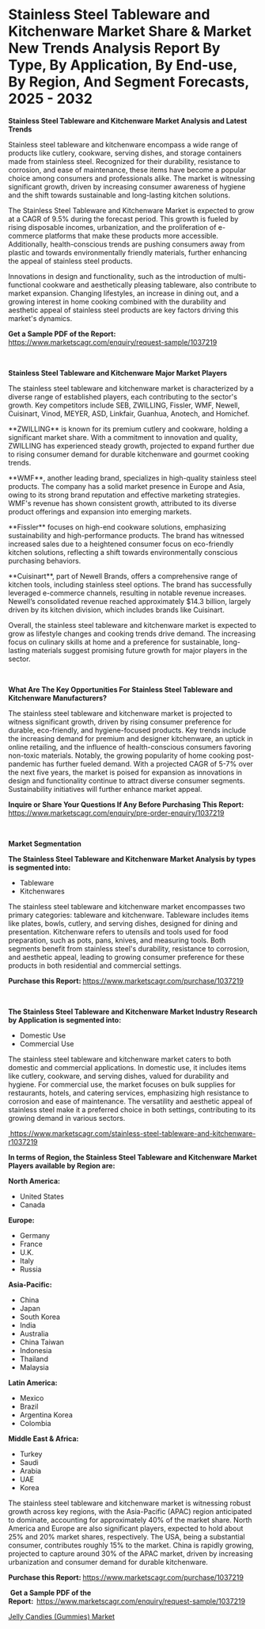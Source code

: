 <p><h1>Stainless Steel Tableware and Kitchenware Market Share & Market New Trends Analysis Report By Type, By Application, By End-use, By Region, And Segment Forecasts, 2025 - 2032</h1></p><p><strong>Stainless Steel Tableware and Kitchenware Market Analysis and Latest Trends</strong></p>
<p><p>Stainless steel tableware and kitchenware encompass a wide range of products like cutlery, cookware, serving dishes, and storage containers made from stainless steel. Recognized for their durability, resistance to corrosion, and ease of maintenance, these items have become a popular choice among consumers and professionals alike. The market is witnessing significant growth, driven by increasing consumer awareness of hygiene and the shift towards sustainable and long-lasting kitchen solutions.</p><p>The Stainless Steel Tableware and Kitchenware Market is expected to grow at a CAGR of 9.5% during the forecast period. This growth is fueled by rising disposable incomes, urbanization, and the proliferation of e-commerce platforms that make these products more accessible. Additionally, health-conscious trends are pushing consumers away from plastic and towards environmentally friendly materials, further enhancing the appeal of stainless steel products. </p><p>Innovations in design and functionality, such as the introduction of multi-functional cookware and aesthetically pleasing tableware, also contribute to market expansion. Changing lifestyles, an increase in dining out, and a growing interest in home cooking combined with the durability and aesthetic appeal of stainless steel products are key factors driving this market's dynamics.</p></p>
<p><strong>Get a Sample PDF of the Report:&nbsp;</strong> <a href="https://www.marketscagr.com/enquiry/request-sample/1037219?utm_campaign=2782&utm_medium=2&utm_source=Github&utm_content=ia&utm_term=21032025&utm_id=stainless-steel-tableware-and-kitchenware">https://www.marketscagr.com/enquiry/request-sample/1037219</a></p>
<p>&nbsp;</p>
<p><strong>Stainless Steel Tableware and Kitchenware Major Market Players</strong></p>
<p><p>The stainless steel tableware and kitchenware market is characterized by a diverse range of established players, each contributing to the sector's growth. Key competitors include SEB, ZWILLING, Fissler, WMF, Newell, Cuisinart, Vinod, MEYER, ASD, Linkfair, Guanhua, Anotech, and Homichef.</p><p>**ZWILLING** is known for its premium cutlery and cookware, holding a significant market share. With a commitment to innovation and quality, ZWILLING has experienced steady growth, projected to expand further due to rising consumer demand for durable kitchenware and gourmet cooking trends.</p><p>**WMF**, another leading brand, specializes in high-quality stainless steel products. The company has a solid market presence in Europe and Asia, owing to its strong brand reputation and effective marketing strategies. WMF's revenue has shown consistent growth, attributed to its diverse product offerings and expansion into emerging markets.</p><p>**Fissler** focuses on high-end cookware solutions, emphasizing sustainability and high-performance products. The brand has witnessed increased sales due to a heightened consumer focus on eco-friendly kitchen solutions, reflecting a shift towards environmentally conscious purchasing behaviors. </p><p>**Cuisinart**, part of Newell Brands, offers a comprehensive range of kitchen tools, including stainless steel options. The brand has successfully leveraged e-commerce channels, resulting in notable revenue increases. Newell’s consolidated revenue reached approximately $14.3 billion, largely driven by its kitchen division, which includes brands like Cuisinart.</p><p>Overall, the stainless steel tableware and kitchenware market is expected to grow as lifestyle changes and cooking trends drive demand. The increasing focus on culinary skills at home and a preference for sustainable, long-lasting materials suggest promising future growth for major players in the sector.</p></p>
<p>&nbsp;</p>
<p><strong>What Are The Key Opportunities For Stainless Steel Tableware and Kitchenware Manufacturers?</strong></p>
<p><p>The stainless steel tableware and kitchenware market is projected to witness significant growth, driven by rising consumer preference for durable, eco-friendly, and hygiene-focused products. Key trends include the increasing demand for premium and designer kitchenware, an uptick in online retailing, and the influence of health-conscious consumers favoring non-toxic materials. Notably, the growing popularity of home cooking post-pandemic has further fueled demand. With a projected CAGR of 5-7% over the next five years, the market is poised for expansion as innovations in design and functionality continue to attract diverse consumer segments. Sustainability initiatives will further enhance market appeal.</p></p>
<p><strong>Inquire or Share Your Questions If Any Before Purchasing This Report:</strong> <a href="https://www.marketscagr.com/enquiry/pre-order-enquiry/1037219?utm_campaign=2782&utm_medium=2&utm_source=Github&utm_content=ia&utm_term=21032025&utm_id=stainless-steel-tableware-and-kitchenware">https://www.marketscagr.com/enquiry/pre-order-enquiry/1037219</a></p>
<p>&nbsp;</p>
<p><strong>Market Segmentation</strong></p>
<p><strong>The Stainless Steel Tableware and Kitchenware Market Analysis by types is segmented into:</strong></p>
<p><ul><li>Tableware</li><li>Kitchenwares</li></ul></p>
<p><p>The stainless steel tableware and kitchenware market encompasses two primary categories: tableware and kitchenware. Tableware includes items like plates, bowls, cutlery, and serving dishes, designed for dining and presentation. Kitchenware refers to utensils and tools used for food preparation, such as pots, pans, knives, and measuring tools. Both segments benefit from stainless steel's durability, resistance to corrosion, and aesthetic appeal, leading to growing consumer preference for these products in both residential and commercial settings.</p></p>
<p><strong>Purchase this Report:&nbsp;</strong><a href="https://www.marketscagr.com/purchase/1037219?utm_campaign=2782&utm_medium=2&utm_source=Github&utm_content=ia&utm_term=21032025&utm_id=stainless-steel-tableware-and-kitchenware">https://www.marketscagr.com/purchase/1037219</a></p>
<p>&nbsp;</p>
<p><strong>The Stainless Steel Tableware and Kitchenware Market Industry Research by Application is segmented into:</strong></p>
<p><ul><li>Domestic Use</li><li>Commercial Use</li></ul></p>
<p><p>The stainless steel tableware and kitchenware market caters to both domestic and commercial applications. In domestic use, it includes items like cutlery, cookware, and serving dishes, valued for durability and hygiene. For commercial use, the market focuses on bulk supplies for restaurants, hotels, and catering services, emphasizing high resistance to corrosion and ease of maintenance. The versatility and aesthetic appeal of stainless steel make it a preferred choice in both settings, contributing to its growing demand in various sectors.</p></p>
<p><a href="https://www.marketscagr.com/stainless-steel-tableware-and-kitchenware-r1037219?utm_campaign=2782&utm_medium=2&utm_source=Github&utm_content=ia&utm_term=21032025&utm_id=stainless-steel-tableware-and-kitchenware">&nbsp;https://www.marketscagr.com/stainless-steel-tableware-and-kitchenware-r1037219</a></p>
<p><strong>In terms of Region, the Stainless Steel Tableware and Kitchenware Market Players available by Region are:</strong></p>
<p>
    <p> <strong> North America: </strong>
        <ul>
            <li>United States</li>
            <li>Canada</li>
        </ul>
        </p> 
    <p> <strong> Europe: </strong>
        <ul>
            <li>Germany</li>
            <li>France</li>
            <li>U.K.</li>
            <li>Italy</li>
            <li>Russia</li>
        </ul>
        </p> 
    <p> <strong> Asia-Pacific: </strong>
        <ul>
            <li>China</li>
            <li>Japan</li>
            <li>South Korea</li>
            <li>India</li>
            <li>Australia</li>
            <li>China Taiwan</li>
            <li>Indonesia</li>
            <li>Thailand</li>
            <li>Malaysia</li>
        </ul>
        </p> 
    <p> <strong> Latin America: </strong>
        <ul>
            <li>Mexico</li>
            <li>Brazil</li>
            <li>Argentina Korea</li>
            <li>Colombia</li>
        </ul>
        </p> 
    <p> <strong> Middle East & Africa: </strong>
        <ul>
            <li>Turkey</li>
            <li>Saudi</li>
            <li>Arabia</li>
            <li>UAE</li>
            <li>Korea</li>
        </ul>
    </p>
    </p>
<p><p>The stainless steel tableware and kitchenware market is witnessing robust growth across key regions, with the Asia-Pacific (APAC) region anticipated to dominate, accounting for approximately 40% of the market share. North America and Europe are also significant players, expected to hold about 25% and 20% market shares, respectively. The USA, being a substantial consumer, contributes roughly 15% to the market. China is rapidly growing, projected to capture around 30% of the APAC market, driven by increasing urbanization and consumer demand for durable kitchenware.</p></p>
<p><strong>Purchase this Report: </strong><a href="https://www.marketscagr.com/purchase/1037219?utm_campaign=2782&utm_medium=2&utm_source=Github&utm_content=ia&utm_term=21032025&utm_id=stainless-steel-tableware-and-kitchenware">https://www.marketscagr.com/purchase/1037219</a></p>
<p>&nbsp;<strong>Get a Sample PDF of the Report:&nbsp;&nbsp;</strong><a href="https://www.marketscagr.com/enquiry/request-sample/1037219?utm_campaign=2782&utm_medium=2&utm_source=Github&utm_content=ia&utm_term=21032025&utm_id=stainless-steel-tableware-and-kitchenware">https://www.marketscagr.com/enquiry/request-sample/1037219</a></p>
<p><strong></strong></p>
<p><p><a href="https://github.com/meuskocov/Market-Research-Report-List-1/blob/main/jelly-candies-gummies-market.md?utm_campaign=2782&utm_medium=2&utm_source=Github&utm_content=ia&utm_term=21032025&utm_id=stainless-steel-tableware-and-kitchenware">Jelly Candies (Gummies) Market</a></p></p>